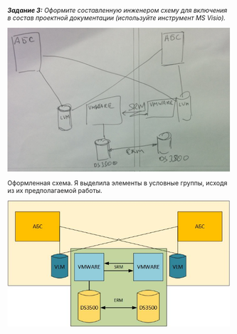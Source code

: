 **_Задание 3:_** *Оформите составленную инженером схему для включения в состав проектной документации (используйте инструмент MS Visio).*

<img src="img/task.jpg" width="500">


Оформленная схема.
Я выделила элементы в условные группы, исходя из их предполагаемой работы.

<img src="img/my_test.jpg" width="500">

